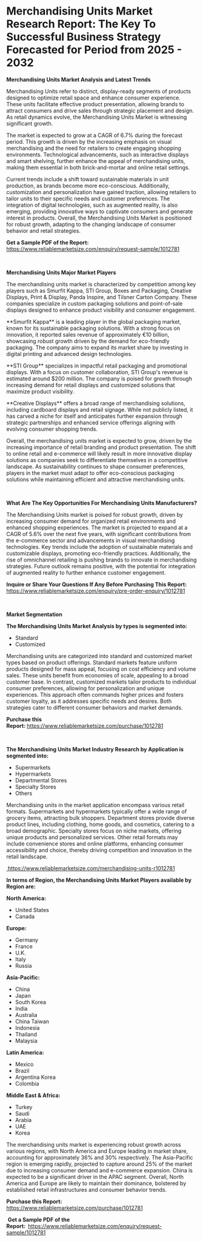 <p><h1>Merchandising Units Market Research Report: The Key To Successful Business Strategy Forecasted for Period from 2025 - 2032</h1></p><p><strong>Merchandising Units Market Analysis and Latest Trends</strong></p>
<p><p>Merchandising Units refer to distinct, display-ready segments of products designed to optimize retail space and enhance consumer experience. These units facilitate effective product presentation, allowing brands to attract consumers and drive sales through strategic placement and design. As retail dynamics evolve, the Merchandising Units Market is witnessing significant growth.</p><p>The market is expected to grow at a CAGR of 6.7% during the forecast period. This growth is driven by the increasing emphasis on visual merchandising and the need for retailers to create engaging shopping environments. Technological advancements, such as interactive displays and smart shelving, further enhance the appeal of merchandising units, making them essential in both brick-and-mortar and online retail settings.</p><p>Current trends include a shift toward sustainable materials in unit production, as brands become more eco-conscious. Additionally, customization and personalization have gained traction, allowing retailers to tailor units to their specific needs and customer preferences. The integration of digital technologies, such as augmented reality, is also emerging, providing innovative ways to captivate consumers and generate interest in products. Overall, the Merchandising Units Market is positioned for robust growth, adapting to the changing landscape of consumer behavior and retail strategies.</p></p>
<p><strong>Get a Sample PDF of the Report:&nbsp;</strong> <a href="https://www.reliablemarketsize.com/enquiry/request-sample/1012781?utm_campaign=3322&utm_medium=2&utm_source=Github&utm_content=ia&utm_term=16042025&utm_id=merchandising-units">https://www.reliablemarketsize.com/enquiry/request-sample/1012781</a></p>
<p>&nbsp;</p>
<p><strong>Merchandising Units Major Market Players</strong></p>
<p><p>The merchandising units market is characterized by competition among key players such as Smurfit Kappa, STI Group, Boxes and Packaging, Creative Displays, Print & Display, Panda Inspire, and Tilsner Carton Company. These companies specialize in custom packaging solutions and point-of-sale displays designed to enhance product visibility and consumer engagement.</p><p>**Smurfit Kappa** is a leading player in the global packaging market, known for its sustainable packaging solutions. With a strong focus on innovation, it reported sales revenue of approximately €10 billion, showcasing robust growth driven by the demand for eco-friendly packaging. The company aims to expand its market share by investing in digital printing and advanced design technologies.</p><p>**STI Group** specializes in impactful retail packaging and promotional displays. With a focus on customer collaboration, STI Group's revenue is estimated around $200 million. The company is poised for growth through increasing demand for retail displays and customized solutions that maximize product visibility.</p><p>**Creative Displays** offers a broad range of merchandising solutions, including cardboard displays and retail signage. While not publicly listed, it has carved a niche for itself and anticipates further expansion through strategic partnerships and enhanced service offerings aligning with evolving consumer shopping trends.</p><p>Overall, the merchandising units market is expected to grow, driven by the increasing importance of retail branding and product presentation. The shift to online retail and e-commerce will likely result in more innovative display solutions as companies seek to differentiate themselves in a competitive landscape. As sustainability continues to shape consumer preferences, players in the market must adapt to offer eco-conscious packaging solutions while maintaining efficient and attractive merchandising units.</p></p>
<p>&nbsp;</p>
<p><strong>What Are The Key Opportunities For Merchandising Units Manufacturers?</strong></p>
<p><p>The Merchandising Units market is poised for robust growth, driven by increasing consumer demand for organized retail environments and enhanced shopping experiences. The market is projected to expand at a CAGR of 5.6% over the next five years, with significant contributions from the e-commerce sector and advancements in visual merchandising technologies. Key trends include the adoption of sustainable materials and customizable displays, promoting eco-friendly practices. Additionally, the rise of omnichannel retailing is pushing brands to innovate in merchandising strategies. Future outlook remains positive, with the potential for integration of augmented reality to further enhance customer engagement.</p></p>
<p><strong>Inquire or Share Your Questions If Any Before Purchasing This Report:</strong> <a href="https://www.reliablemarketsize.com/enquiry/pre-order-enquiry/1012781?utm_campaign=3322&utm_medium=2&utm_source=Github&utm_content=ia&utm_term=16042025&utm_id=merchandising-units">https://www.reliablemarketsize.com/enquiry/pre-order-enquiry/1012781</a></p>
<p>&nbsp;</p>
<p><strong>Market Segmentation</strong></p>
<p><strong>The Merchandising Units Market Analysis by types is segmented into:</strong></p>
<p><ul><li>Standard</li><li>Customized</li></ul></p>
<p><p>Merchandising units are categorized into standard and customized market types based on product offerings. Standard markets feature uniform products designed for mass appeal, focusing on cost efficiency and volume sales. These units benefit from economies of scale, appealing to a broad customer base. In contrast, customized markets tailor products to individual consumer preferences, allowing for personalization and unique experiences. This approach often commands higher prices and fosters customer loyalty, as it addresses specific needs and desires. Both strategies cater to different consumer behaviors and market demands.</p></p>
<p><strong>Purchase this Report:&nbsp;</strong><a href="https://www.reliablemarketsize.com/purchase/1012781?utm_campaign=3322&utm_medium=2&utm_source=Github&utm_content=ia&utm_term=16042025&utm_id=merchandising-units">https://www.reliablemarketsize.com/purchase/1012781</a></p>
<p>&nbsp;</p>
<p><strong>The Merchandising Units Market Industry Research by Application is segmented into:</strong></p>
<p><ul><li>Supermarkets</li><li>Hypermarkets</li><li>Departmental Stores</li><li>Specialty Stores</li><li>Others</li></ul></p>
<p><p>Merchandising units in the market application encompass various retail formats. Supermarkets and hypermarkets typically offer a wide range of grocery items, attracting bulk shoppers. Department stores provide diverse product lines, including clothing, home goods, and cosmetics, catering to a broad demographic. Specialty stores focus on niche markets, offering unique products and personalized services. Other retail formats may include convenience stores and online platforms, enhancing consumer accessibility and choice, thereby driving competition and innovation in the retail landscape.</p></p>
<p><a href="https://www.reliablemarketsize.com/merchandising-units-r1012781?utm_campaign=3322&utm_medium=2&utm_source=Github&utm_content=ia&utm_term=16042025&utm_id=merchandising-units">&nbsp;https://www.reliablemarketsize.com/merchandising-units-r1012781</a></p>
<p><strong>In terms of Region, the Merchandising Units Market Players available by Region are:</strong></p>
<p>
    <p> <strong> North America: </strong>
        <ul>
            <li>United States</li>
            <li>Canada</li>
        </ul>
        </p> 
    <p> <strong> Europe: </strong>
        <ul>
            <li>Germany</li>
            <li>France</li>
            <li>U.K.</li>
            <li>Italy</li>
            <li>Russia</li>
        </ul>
        </p> 
    <p> <strong> Asia-Pacific: </strong>
        <ul>
            <li>China</li>
            <li>Japan</li>
            <li>South Korea</li>
            <li>India</li>
            <li>Australia</li>
            <li>China Taiwan</li>
            <li>Indonesia</li>
            <li>Thailand</li>
            <li>Malaysia</li>
        </ul>
        </p> 
    <p> <strong> Latin America: </strong>
        <ul>
            <li>Mexico</li>
            <li>Brazil</li>
            <li>Argentina Korea</li>
            <li>Colombia</li>
        </ul>
        </p> 
    <p> <strong> Middle East & Africa: </strong>
        <ul>
            <li>Turkey</li>
            <li>Saudi</li>
            <li>Arabia</li>
            <li>UAE</li>
            <li>Korea</li>
        </ul>
    </p>
    </p>
<p><p>The merchandising units market is experiencing robust growth across various regions, with North America and Europe leading in market share, accounting for approximately 36% and 30% respectively. The Asia-Pacific region is emerging rapidly, projected to capture around 25% of the market due to increasing consumer demand and e-commerce expansion. China is expected to be a significant driver in the APAC segment. Overall, North America and Europe are likely to maintain their dominance, bolstered by established retail infrastructures and consumer behavior trends.</p></p>
<p><strong>Purchase this Report: </strong><a href="https://www.reliablemarketsize.com/purchase/1012781?utm_campaign=3322&utm_medium=2&utm_source=Github&utm_content=ia&utm_term=16042025&utm_id=merchandising-units">https://www.reliablemarketsize.com/purchase/1012781</a></p>
<p>&nbsp;<strong>Get a Sample PDF of the Report:&nbsp;&nbsp;</strong><a href="https://www.reliablemarketsize.com/enquiry/request-sample/1012781?utm_campaign=3322&utm_medium=2&utm_source=Github&utm_content=ia&utm_term=16042025&utm_id=merchandising-units">https://www.reliablemarketsize.com/enquiry/request-sample/1012781</a></p>
<p><strong></strong></p>
<p><p></p><p></p><p></p></p>